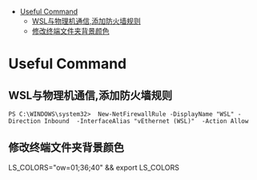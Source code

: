 - [Useful Command](#useful-command)
  - [WSL与物理机通信,添加防火墙规则](#wsl与物理机通信添加防火墙规则)
  - [修改终端文件夹背景颜色](#修改终端文件夹背景颜色)
# Useful Command
## WSL与物理机通信,添加防火墙规则
`PS C:\WINDOWS\system32>  New-NetFirewallRule -DisplayName "WSL" -Direction Inbound  -InterfaceAlias "vEthernet (WSL)"  -Action Allow`
## 修改终端文件夹背景颜色
LS_COLORS="ow=01;36;40" && export LS_COLORS